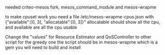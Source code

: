 needed criteo-mesos fork, mesos_command_module and mesos-wrapme

to make cpuset work you need a file /etc/mesos-wrapme-cpus.json 
with {\"available\":[0, 3], \"allocatable\":[0, 3]}" 
allocatable should show all the cpu, and available are all the cpu usable

Change the "values" for Resource Estimator and QoSController to other script
for the greedy one the script should be in mesos-wrapme which is a gem you
will need to build and install 
